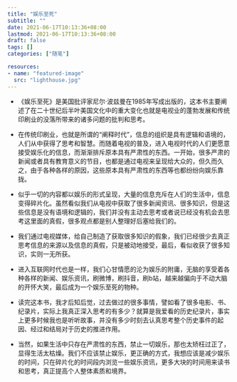 ```yaml
---
title: "娱乐至死"
subtitle: ""
date: 2021-06-17T10:13:36+08:00
lastmod: 2021-06-17T10:13:36+08:00
draft: false
tags: []
categories: ["随笔"]

resources:
- name: "featured-image"
  src: "lighthouse.jpg"
---
```


- 《娱乐至死》是美国批评家尼尔·波兹曼在1985年写成出版的，这本书主要阐述了在二十世纪后半叶美国文化中的重大变化也就是电视业的蓬勃发展和传统印刷业的没落所带来的诸多问题的批判和思考。

- 在传统印刷业，也就是所谓的“阐释时代”，信息的组织是具有逻辑和语境的，人们从中获得了思考和智慧。而随着电视的普及，进入电视时代的人们更愿意接受娱乐化的信息，而渐渐排斥原本具有严肃性的东西。一开始，很多严肃的新闻或者具有教育意义的节目，也都是通过电视来呈现给大众的，但久而久之，由于各种各样的原因，这些原本具有严肃性的东西等也都纷纷向娱乐靠拢。

- 似乎一切的内容都以娱乐的形式呈现，大量的信息充斥在人们的生活中，信息变得碎片化。虽然看似我们从电视中获取了很多新闻资讯、很多知识，但是这些信息是没有语境和逻辑的，我们并没有主动去思考或者说已经没有机会去思考这里面的真假，很多观点都是别人整理好后塞给我们的。

- 我们通过电视媒体，给自己制造了获取很多知识的假象，我们已经很少去真正思考信息的来源以及信息的真假，只是被动地接受，最后，看似收获了很多知识，实则一无所获。

- 进入互联网时代也是一样，我们心甘情愿的沦为娱乐的附庸，无脑的享受着各种各样的新闻、娱乐资讯，刷微博，刷抖音，刷b站，越来越偏向于不动大脑的开怀大笑，最后成为一个娱乐至死的物种。

- 读完这本书，我才后知后觉，过去做过的很多事情，譬如看了很多电影、书、纪录片，实际上我真正深入思考的有多少？就算是我爱看的历史纪录片，事实上更多时候我也是听听故事，并没有多少时刻去认真思考整个历史事件的起因、经过和结局对于历史的推进作用。

- 当然，如果生活中只存在严肃性的东西，禁止一切娱乐，那也太矫枉过正了，显得生活太枯燥。我们不应该禁止娱乐，更正确的方式，我想应该是减少娱乐的时间，只在碎片化的时间段内浏览一些娱乐资讯，更多大块的时间用来读书和思考，真正提高个人整体素质和境界。
